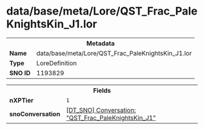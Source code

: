 <h1>data/base/meta/Lore/QST_Frac_PaleKnightsKin_J1.lor</h1><table><tr><th colspan="100%">Metadata</th></tr><tr><td><b>Name</b></td><td>data/base/meta/Lore/QST_Frac_PaleKnightsKin_J1.lor</td></tr><tr><td><b>Type</b></td><td>LoreDefinition</td></tr><tr><td><b>SNO ID</b></td><td>1193829</td></tr></table>

<table><tr><th colspan="100%">Fields</th></tr><tr><td><b>nXPTier</b></td><td><code>1</code></td></tr><tr><td><b>snoConversation</b></td><td><a href="..\Conversation\QST_Frac_PaleKnightsKin_J1.cnv.md">[DT_SNO] Conversation: "QST_Frac_PaleKnightsKin_J1"</a></td></tr></table>

